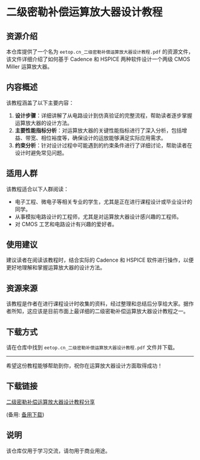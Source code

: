 # 二级密勒补偿运算放大器设计教程

## 资源介绍

本仓库提供了一个名为 `eetop.cn_二级密勒补偿运算放大器设计教程.pdf` 的资源文件，该文件详细介绍了如何基于 Cadence 和 HSPICE 两种软件设计一个两级 CMOS Miller 运算放大器。

## 内容概述

该教程涵盖了以下主要内容：

1. **设计步骤**：详细讲解了从电路设计到仿真验证的完整流程，帮助读者逐步掌握运算放大器的设计方法。
2. **主要性能指标分析**：对运算放大器的关键性能指标进行了深入分析，包括增益、带宽、相位裕度等，确保设计的运放能够满足实际应用需求。
3. **约束分析**：针对设计过程中可能遇到的约束条件进行了详细讨论，帮助读者在设计时避免常见问题。

## 适用人群

该教程适合以下人群阅读：

- 电子工程、微电子等相关专业的学生，尤其是正在进行课程设计或毕业设计的同学。
- 从事模拟电路设计的工程师，尤其是对运算放大器设计感兴趣的工程师。
- 对 CMOS 工艺和电路设计有兴趣的爱好者。

## 使用建议

建议读者在阅读该教程时，结合实际的 Cadence 和 HSPICE 软件进行操作，以便更好地理解和掌握运算放大器的设计方法。

## 资源来源

该教程是作者在进行课程设计时收集的资料，经过整理和总结后分享给大家。据作者所知，这应该是目前市面上最详细的二级密勒补偿运算放大器设计教程之一。

## 下载方式

请在仓库中找到 `eetop.cn_二级密勒补偿运算放大器设计教程.pdf` 文件并下载。

---

希望这份教程能够帮助到你，祝你在运算放大器设计方面取得成功！

## 下载链接
[二级密勒补偿运算放大器设计教程分享](https://pan.quark.cn/s/8099d5e2918d) 

(备用: [备用下载](https://pan.baidu.com/s/1fVjMEnrR5Bk7y89haBPkhg?pwd=1234))

## 说明

该仓库仅用于学习交流，请勿用于商业用途。
